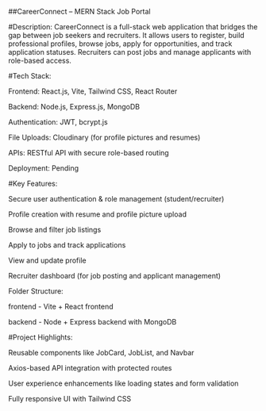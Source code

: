##CareerConnect – MERN Stack Job Portal

#Description:
CareerConnect is a full-stack web application that bridges the gap between job seekers and recruiters. It allows users to register, build professional profiles, browse jobs, apply for opportunities, and track application statuses. Recruiters can post jobs and manage applicants with role-based access.

#Tech Stack:

Frontend: React.js, Vite, Tailwind CSS, React Router

Backend: Node.js, Express.js, MongoDB

Authentication: JWT, bcrypt.js

File Uploads: Cloudinary (for profile pictures and resumes)

APIs: RESTful API with secure role-based routing

Deployment: Pending

#Key Features:

Secure user authentication & role management (student/recruiter)

Profile creation with resume and profile picture upload

Browse and filter job listings

Apply to jobs and track applications

View and update profile

Recruiter dashboard (for job posting and applicant management)

Folder Structure:

frontend - Vite + React frontend

backend - Node + Express backend with MongoDB

#Project Highlights:

Reusable components like JobCard, JobList, and Navbar

Axios-based API integration with protected routes

User experience enhancements like loading states and form validation

Fully responsive UI with Tailwind CSS
